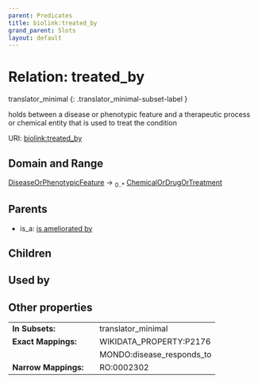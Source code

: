 ```yaml
---
parent: Predicates
title: biolink:treated_by
grand_parent: Slots
layout: default
---
```


# Relation: treated_by

translator_minimal
{: .translator_minimal-subset-label }


holds between a disease or phenotypic feature and a therapeutic process or chemical entity that is used to treat the condition

URI: [biolink:treated_by](https://w3id.org/biolink/treated_by)

## Domain and Range

[DiseaseOrPhenotypicFeature](DiseaseOrPhenotypicFeature.md) ->  <sub>0..\*</sub> [ChemicalOrDrugOrTreatment](ChemicalOrDrugOrTreatment.md)

## Parents

 *  is_a: [is ameliorated by](is_ameliorated_by.md)

## Children


## Used by


## Other properties

|  |  |  |
| --- | --- | --- |
| **In Subsets:** | | translator_minimal |
| **Exact Mappings:** | | WIKIDATA_PROPERTY:P2176 |
|  | | MONDO:disease_responds_to |
| **Narrow Mappings:** | | RO:0002302 |

